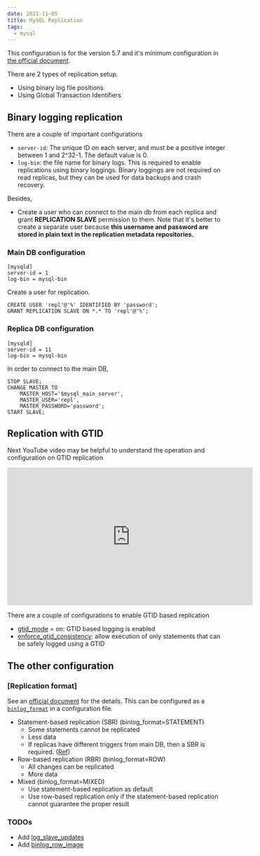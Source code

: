 ```yaml
---
date: 2021-11-05
title: MySQL Replication
tags:
  - mysql
---
```


This configuration is for the version 5.7 and it's minimum configuration in [the official document](https://dev.mysql.com/doc/refman/5.7/en/replication-configuration.html).

There are 2 types of replication setup.

* Using binary log file positions
* Using Global Transaction Identifiers

Binary logging replication
---

There are a couple of important configurations
* `server-id`: The unique ID on each server, and must be a positive integer between 1 and 2^32-1. The default value is 0.
* `log-bin`: the file name for binary logs. This is required to enable replications using binary loggings.
    Binary loggings are not required on read replicas, but they can be used for data backups and crash recovery.

Besides,
* Create a user who can connect to the main db from each replica and grant **REPLICATION SLAVE** permission to them.
  Note that it's better to create a separate user because **this username and password are stored in plain text in the replication metadata repositories.**

### Main DB configuration

```
[mysqld]
server-id = 1
log-bin = mysql-bin
```

Create a user for replication.

```
CREATE USER 'repl'@'%' IDENTIFIED BY 'password';
GRANT REPLICATION SLAVE ON *.* TO 'repl'@'%';
```

### Replica DB configuration

```
[mysqld]
server-id = 11
log-bin = mysql-bin
```

In order to connect to the main DB,
```
STOP SLAVE;
CHANGE MASTER TO
    MASTER_HOST='$mysql_main_server',
    MASTER_USER='repl',
    MASTER_PASSWORD='password';
START SLAVE;
```


Replication with GTID
---

Next YouTube video may be helpful to understand the operation and configuration on GTID replication
<iframe width="560" height="315" src="https://www.youtube.com/embed/cVymVWZ7SPw" title="YouTube video player" frameborder="0" allow="accelerometer; autoplay; clipboard-write; encrypted-media; gyroscope; picture-in-picture" allowfullscreen></iframe>

There are a couple of configurations to enable GTID based replication
* [gtid_mode](https://dev.mysql.com/doc/refman/5.7/en/replication-options-gtids.html#sysvar_gtid_mode) = on: GTID based logging is enabled
* [enforce_gtid_consistency](https://dev.mysql.com/doc/refman/5.7/en/replication-options-gtids.html#sysvar_enforce_gtid_consistency): allow execution of only statements that can be safely logged using a GTID



The other configuration
---

### [Replication format]
See an [official document](https://dev.mysql.com/doc/refman/5.7/en/replication-sbr-rbr.html) for the details.
This can be configured as a [`binlog_format`](https://dev.mysql.com/doc/refman/5.7/en/replication-options-binary-log.html#sysvar_binlog_format) in a configuration file.

- Statement-based replication (SBR) (binlog_format=STATEMENT)
    - Some statements cannot be replicated
    - Less data
    - If replicas have different triggers from main DB, then a SBR is required. ([Ref](https://dev.mysql.com/doc/refman/5.7/en/replication-features-triggers.html))
- Row-based replication (RBR) (binlog_format=ROW)
    - All changes can be replicated
    - More data
- Mixed (binlog_format=MIXED)
    - Use statement-based replication as default
    - Use row-based replication only if the statement-based replication cannot guarantee the proper result

### TODOs
* Add [log_slave_updates](https://dev.mysql.com/doc/refman/5.7/en/replication-options-binary-log.html#sysvar_log_slave_updates)
* Add [binlog_row_image](https://dev.mysql.com/doc/refman/5.7/en/replication-options-binary-log.html#sysvar_binlog_row_image)

